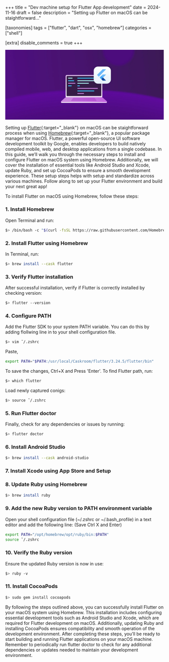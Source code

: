 +++
title = "Dev machine setup for Flutter App development"
date = 2024-11-16
draft = false
description = "Setting up Flutter on macOS can be staightforward..."

[taxonomies]
tags = ["flutter", "dart", "osx", "homebrew"]
categories = ["shell"]

[extra]
disable_comments = true
+++

![Flutter on macOS](/img/2024/dev-machine-setup-flutter-osx/macOs-dev-machine-setup.webp)

Setting up [Flutter](https://flutter.dev/){:target="_blank"} on macOS can be staightforward process when using [Homebrew](https://brew.sh/){:target="_blank"}, a popular package manager for macOS. Flutter, a powerful open-source UI software development toolkit by Google, enables developers to build natively compiled mobile, web, and desktop applications from a single codebase. In this guide, we’ll walk you through the necessary steps to install and configure Flutter on macOS system using Homebrew. Additionally, we will cover the installation of essential tools like Android Studio and Xcode, update Ruby, and set up CocoaPods to ensure a smooth development experience.<!-- more --> These setup steps helps with setup and standardize across various machines. Follow along to set up your Flutter environment and build your next great app!

To install Flutter on macOS using Homebrew, follow these steps:
### 1. Install Homebrew
Open Terminal and run:
```bash
$> /bin/bash -c "$(curl -fsSL https://raw.githubusercontent.com/Homebrew/install/HEAD/install.sh)"
```
### 2. Install Flutter using Homebrew
In Terminal, run:
```bash
$> brew install --cask flutter
```
### 3. Verify Flutter installation
After successful installation, verify if Flutter is correctly installed by checking version:
```bash
$> flutter --version
```
### 4. Configure PATH
Add the Flutter SDK to your system PATH variable. You can do this by adding flollwing line in to your shell configuration file.
```bash
$> vim ˜/.zshrc
```
Paste,
```bash
export PATH="$PATH:/usr/local/Caskroom/flutter/3.24.5/flutter/bin"
```
To save the changes, Ctrl+X and Press 'Enter'.
To find Flutter path, run:
```bash
$> which flutter
```
Load newly captured conigs:
```bash
$> source ˜/.zshrc
```
### 5. Run Flutter doctor
Finally, check for any dependencies or issues by running:
```bash
$> flutter doctor
```
### 6. Install Android Studio
```bash
$> brew install --cask android-studio
```
### 7. Install Xcode using App Store and Setup
### 8. Update Ruby using Homebrew
```bash
$> brew install ruby
```
### 9. Add the new Ruby version to PATH environment variable
Open your shell configuration file (~/.zshrc or ~/.bash_profile) in a text editor and add the following line:
(Save Ctrl X and Enter)
```bash
export PATH="/opt/homebrew/opt/ruby/bin:$PATH"
source ˜/.zshrc
```
### 10. Verify the Ruby version
Ensure the updated Ruby version is now in use:
```bash
$> ruby -v
```
### 11. Install CocoaPods
```bash
$> sudo gem install cocoapods
```

By following the steps outlined above, you can successfully install Flutter on your macOS system using Homebrew. This installation includes configuring essential development tools such as Android Studio and Xcode, which are required for Flutter development on macOS. Additionally, updating Ruby and installing CocoaPods ensures compatibility and smooth operation of the development environment. After completing these steps, you’ll be ready to start building and running Flutter applications on your macOS machine. Remember to periodically run flutter doctor to check for any additional dependencies or updates needed to maintain your development environment.
